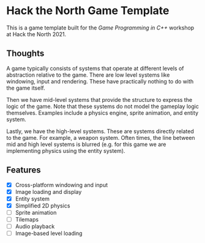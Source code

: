 # Hack the North Game Template

This is a game template built for the *Game Programming in C++* workshop at
Hack the North 2021.

## Thoughts

A game typically consists of systems that operate at different levels of abstraction
relative to the game. There are low level systems like windowing, input and rendering.
These have practically nothing to do with the game itself.

Then we have mid-level systems that provide the structure to express the logic of the
game. Note that these systems do not model the gameplay logic themselves. Examples
include a physics engine, sprite animation, and entity system.

Lastly, we have the high-level systems. These are systems directly related to the game.
For example, a weapon system. Often times, the line between mid and high level 
systems is blurred (e.g. for this game we are implementing physics using the entity
system).

## Features

- [x] Cross-platform windowing and input
- [x] Image loading and display
- [x] Entity system
- [x] Simplified 2D physics
- [ ] Sprite animation
- [ ] Tilemaps
- [ ] Audio playback
- [ ] Image-based level loading
